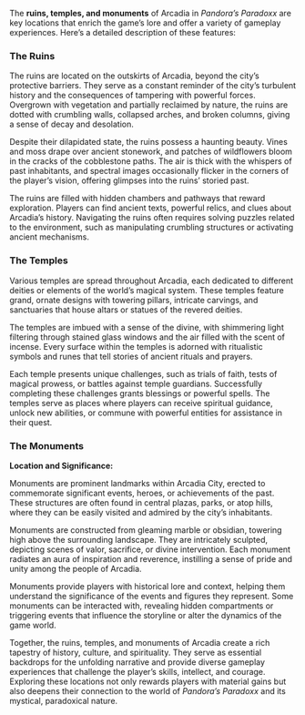 The **ruins, temples, and monuments** of Arcadia in _Pandora’s Paradoxx_ are key locations that enrich the game’s lore and offer a variety of gameplay experiences. Here’s a detailed description of these features:

### The Ruins
 The ruins are located on the outskirts of Arcadia, beyond the city’s protective barriers. They serve as a constant reminder of the city’s turbulent history and the consequences of tampering with powerful forces. Overgrown with vegetation and partially reclaimed by nature, the ruins are dotted with crumbling walls, collapsed arches, and broken columns, giving a sense of decay and desolation.

Despite their dilapidated state, the ruins possess a haunting beauty. Vines and moss drape over ancient stonework, and patches of wildflowers bloom in the cracks of the cobblestone paths.
The air is thick with the whispers of past inhabitants, and spectral images occasionally flicker in the corners of the player’s vision, offering glimpses into the ruins’ storied past.

 The ruins are filled with hidden chambers and pathways that reward exploration. Players can find ancient texts, powerful relics, and clues about Arcadia’s history.
 Navigating the ruins often requires solving puzzles related to the environment, such as manipulating crumbling structures or activating ancient mechanisms.

### The Temples
Various temples are spread throughout Arcadia, each dedicated to different deities or elements of the world’s magical system.
These temples feature grand, ornate designs with towering pillars, intricate carvings, and sanctuaries that house altars or statues of the revered deities.

The temples are imbued with a sense of the divine, with shimmering light filtering through stained glass windows and the air filled with the scent of incense.
Every surface within the temples is adorned with ritualistic symbols and runes that tell stories of ancient rituals and prayers.

Each temple presents unique challenges, such as trials of faith, tests of magical prowess, or battles against temple guardians. Successfully completing these challenges grants blessings or powerful spells.
The temples serve as places where players can receive spiritual guidance, unlock new abilities, or commune with powerful entities for assistance in their quest.

### The Monuments

**Location and Significance:**

Monuments are prominent landmarks within Arcadia City, erected to commemorate significant events, heroes, or achievements of the past.
These structures are often found in central plazas, parks, or atop hills, where they can be easily visited and admired by the city’s inhabitants.

Monuments are constructed from gleaming marble or obsidian, towering high above the surrounding landscape. They are intricately sculpted, depicting scenes of valor, sacrifice, or divine intervention. Each monument radiates an aura of inspiration and reverence, instilling a sense of pride and unity among the people of Arcadia.

Monuments provide players with historical lore and context, helping them understand the significance of the events and figures they represent.
Some monuments can be interacted with, revealing hidden compartments or triggering events that influence the storyline or alter the dynamics of the game world.

Together, the ruins, temples, and monuments of Arcadia create a rich tapestry of history, culture, and spirituality. They serve as essential backdrops for the unfolding narrative and provide diverse gameplay experiences that challenge the player’s skills, intellect, and courage. Exploring these locations not only rewards players with material gains but also deepens their connection to the world of _Pandora’s Paradoxx_ and its mystical, paradoxical nature.

